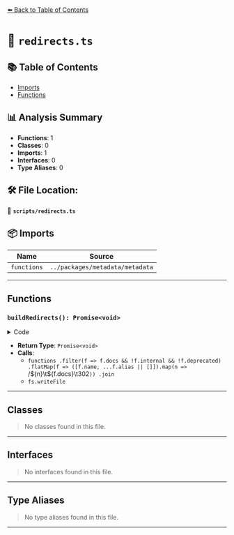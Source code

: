[⬅️ Back to Table of Contents](../index.md)

# 📄 `redirects.ts`

## 📚 Table of Contents

- [Imports](#imports)
- [Functions](#functions)

## 📊 Analysis Summary

- **Functions**: 1
- **Classes**: 0
- **Imports**: 1
- **Interfaces**: 0
- **Type Aliases**: 0

## 🛠️ File Location:
📂 **`scripts/redirects.ts`**

## 📦 Imports

| Name | Source |
|------|--------|
| `functions` | `../packages/metadata/metadata` |


---

## Functions

### `buildRedirects(): Promise<void>`

<details><summary>Code</summary>

```ts
async function buildRedirects() {
  const redirects = functions
    .filter(f => f.docs && !f.internal && !f.deprecated)
    .flatMap(f => ([f.name, ...f.alias || []]).map(n => `/${n}\t${f.docs}\t302`))
    .join('\n')

  await fs.writeFile('packages/.vitepress/dist/_redirects', redirects, 'utf-8')
}
```
</details>

- **Return Type**: `Promise<void>`
- **Calls**:
  - `functions
    .filter(f => f.docs && !f.internal && !f.deprecated)
    .flatMap(f => ([f.name, ...f.alias || []]).map(n => `/${n}\t${f.docs}\t302`))
    .join`
  - `fs.writeFile`

---

## Classes

> No classes found in this file.


---

## Interfaces

> No interfaces found in this file.


---

## Type Aliases

> No type aliases found in this file.


---